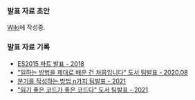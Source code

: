 ### 발표 자료 초안
[Wiki](https://github.com/ChoDragon9/grow-up/wiki)에 작성중.

### 발표 자료 기록
- [ES2015 파트 발표 - 2018](https://chodragon9.github.io/grow-up/ES6_kakao.pdf)
- ["일하는 방법을 제대로 배운 건 처음입니다" 도서 팀발표 - 2020.08](https://chodragon9.github.io/grow-up/2020-08/)
- [분기를 작성하는 방법 n가지 팀발표 - 2021](https://chodragon9.github.io/grow-up/분기를%20작성하는%20방법%20n가지%20-%202021%20팀발표.pdf)
- ["읽기 좋은 코드가 좋은 코드다" 도서 팀발표 - 2021](https://chodragon9.github.io/grow-up/읽기%20좋은%20코드가%20좋은%20코드다%20-%202021%20팀발표.pdf)
